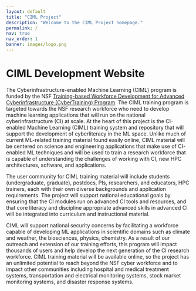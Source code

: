 ```yaml
---
layout: default
title: "CIML Project"
description: "Welcome to the CIML Project homepage."
permalink: /
nav: true
nav_order: 1
banner: images/logo.png
---
```


# CIML Development Website
The Cyberinfrastructure-enabled Machine Learning (CIML) program is funded by the NSF [Training-based Workforce Development for Advanced Cyberinfrastructure (CyberTraining) Program](https://beta.nsf.gov/funding/opportunities/training-based-workforce-development-advanced-cyberinfrastructure). The CIML training program is targeted towards the NSF research workforce who need to develop machine learning applications that will run on the national cyberinfrastructure (CI) at scale. At the heart of this project is the CI-enabled Machine Learning (CIML) training system and repository that will support the development of cyberliteracy in the ML space. Unlike much of current ML-related training material found easily online, CIML material will be centered on science and engineering applications that make use of CI-enabled ML techniques and will be used to train a research workforce that is capable of understanding the challenges of working with CI, new HPC architectures, software, and applications.

The user community for CIML training material will include students (undergraduate, graduate), postdocs, PIs, researchers, and educators, HPC trainers, each with their own diverse backgrounds and application requirements. The project will support national educational goals by ensuring that the CI modules run on advanced CI tools and resources, and that core literacy and discipline appropriate advanced skills in advanced CI will be integrated into curriculum and instructional material.

CIML will support national security concerns by facilitating a workforce capable of developing ML applications in scientific domains such as climate and weather, the biosciences, physics, chemistry. As a result of our outreach and extension of our training efforts, this program will impact thousands of users and help develop the next generation of the CI research workforce. CIML training material will be available online, so the project has an unlimited potential to reach beyond the NSF cyber workforce and to impact other communities including hospital and medical treatment systems, transportation and electrical monitoring systems, stock market monitoring systems, and disaster response systems.


